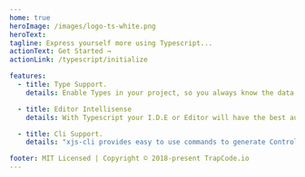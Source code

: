 ```yaml
---
home: true
heroImage: /images/logo-ts-white.png
heroText: 
tagline: Express yourself more using Typescript...
actionText: Get Started →
actionLink: /typescript/initialize

features:
  - title: Type Support.
    details: Enable Types in your project, so you always know the data you are working with.

  - title: Editor Intellisense
    details: With Typescript your I.D.E or Editor will have the best autocomplete support.

  - title: Cli Support.
    details: "xjs-cli provides easy to use commands to generate Controllers, Middlewares, Views e.t.c with Typescript factory files."

footer: MIT Licensed | Copyright © 2018-present TrapCode.io
---
```

